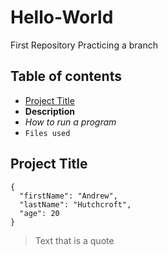 # Hello-World
First Repository
Practicing a branch

## Table of contents
- [Project Title](Project_Title)
- **Description**
- *How to run a program*
- `Files used`

## Project Title
```
{
  "firstName": "Andrew",
  "lastName": "Hutchcroft",
  "age": 20
}
```

>Text that is a quote

